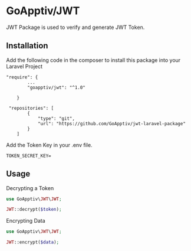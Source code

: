 # GoApptiv/JWT

JWT Package is used to verify and generate JWT Token.

## Installation

Add the following code in the composer to install this package into your Laravel Project

```composer
"require": {
        ...
        "goapptiv/jwt": "^1.0"

    }
```

```composer
 "repositories": [
        {
            "type": "git",
            "url": "https://github.com/GoApptiv/jwt-laravel-package"
        }
    ]
```

Add the Token Key in your .env file.

```.env
TOKEN_SECRET_KEY=
```

## Usage

Decrypting a Token

```php
use GoApptiv\JWT\JWT;

JWT::decrypt($token);
```

Encrypting Data

```php
use GoApptiv\JWT\JWT;

JWT::encrypt($data);
```
